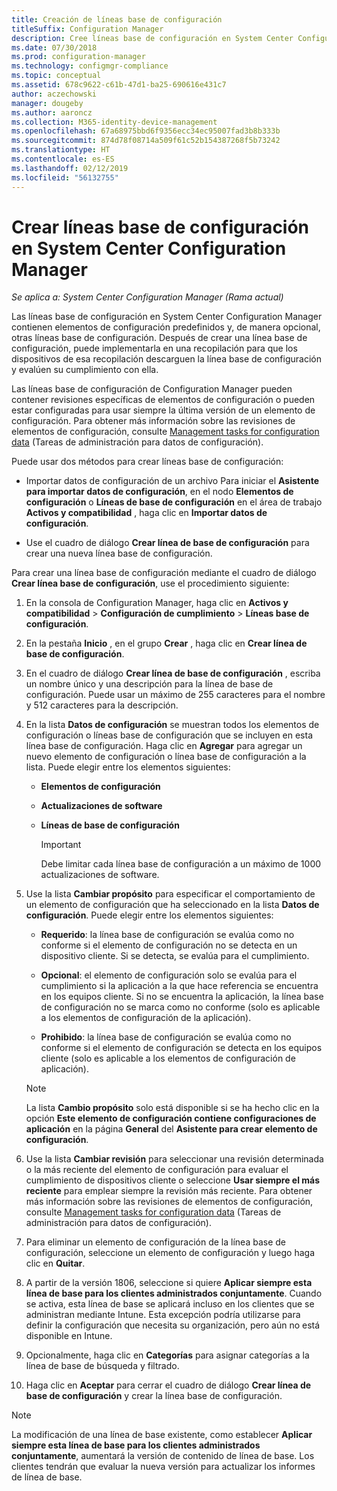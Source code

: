 ```yaml
---
title: Creación de líneas base de configuración
titleSuffix: Configuration Manager
description: Cree líneas base de configuración en System Center Configuration Manager que pueda implementar en una recopilación.
ms.date: 07/30/2018
ms.prod: configuration-manager
ms.technology: configmgr-compliance
ms.topic: conceptual
ms.assetid: 678c9622-c61b-47d1-ba25-690616e431c7
author: aczechowski
manager: dougeby
ms.author: aaroncz
ms.collection: M365-identity-device-management
ms.openlocfilehash: 67a68975bbd6f9356ecc34ec95007fad3b8b333b
ms.sourcegitcommit: 874d78f08714a509f61c52b154387268f5b73242
ms.translationtype: HT
ms.contentlocale: es-ES
ms.lasthandoff: 02/12/2019
ms.locfileid: "56132755"
---
```

# <a name="create-configuration-baselines-in-system-center-configuration-manager"></a>Crear líneas base de configuración en System Center Configuration Manager

*Se aplica a: System Center Configuration Manager (Rama actual)*


Las líneas base de configuración en System Center Configuration Manager contienen elementos de configuración predefinidos y, de manera opcional, otras líneas base de configuración. Después de crear una línea base de configuración, puede implementarla en una recopilación para que los dispositivos de esa recopilación descarguen la línea base de configuración y evalúen su cumplimiento con ella.  

 Las líneas base de configuración de Configuration Manager pueden contener revisiones específicas de elementos de configuración o pueden estar configuradas para usar siempre la última versión de un elemento de configuración. Para obtener más información sobre las revisiones de elementos de configuración, consulte [Management tasks for configuration data](../../compliance/deploy-use/management-tasks-for-configuration-data.md) (Tareas de administración para datos de configuración).  

 Puede usar dos métodos para crear líneas base de configuración:  

-   Importar datos de configuración de un archivo Para iniciar el **Asistente para importar datos de configuración**, en el nodo **Elementos de configuración** o **Líneas de base de configuración** en el área de trabajo **Activos y compatibilidad** , haga clic en **Importar datos de configuración**.  

-   Use el cuadro de diálogo **Crear línea de base de configuración** para crear una nueva línea base de configuración.  

Para crear una línea base de configuración mediante el cuadro de diálogo **Crear línea base de configuración**, use el procedimiento siguiente:  

1. En la consola de Configuration Manager, haga clic en **Activos y compatibilidad** > **Configuración de cumplimiento** > **Líneas base de configuración**.  

2. En la pestaña **Inicio** , en el grupo **Crear** , haga clic en **Crear línea de base de configuración**.  

3. En el cuadro de diálogo **Crear línea de base de configuración** , escriba un nombre único y una descripción para la línea de base de configuración. Puede usar un máximo de 255 caracteres para el nombre y 512 caracteres para la descripción.  

4. En la lista **Datos de configuración** se muestran todos los elementos de configuración o líneas base de configuración que se incluyen en esta línea base de configuración. Haga clic en **Agregar** para agregar un nuevo elemento de configuración o línea base de configuración a la lista. Puede elegir entre los elementos siguientes:  

   - **Elementos de configuración**  

   - **Actualizaciones de software**  

   - **Líneas de base de configuración**  
     > [!IMPORTANT]
     > Debe limitar cada línea base de configuración a un máximo de 1000 actualizaciones de software.
5. Use la lista **Cambiar propósito** para especificar el comportamiento de un elemento de configuración que ha seleccionado en la lista **Datos de configuración**. Puede elegir entre los elementos siguientes:  

   -   **Requerido**: la línea base de configuración se evalúa como no conforme si el elemento de configuración no se detecta en un dispositivo cliente. Si se detecta, se evalúa para el cumplimiento.  

   -   **Opcional**: el elemento de configuración solo se evalúa para el cumplimiento si la aplicación a la que hace referencia se encuentra en los equipos cliente. Si no se encuentra la aplicación, la línea base de configuración no se marca como no conforme (solo es aplicable a los elementos de configuración de la aplicación).  

   -   **Prohibido**: la línea base de configuración se evalúa como no conforme si el elemento de configuración se detecta en los equipos cliente (solo es aplicable a los elementos de configuración de aplicación).  

   > [!NOTE]
   >  La lista **Cambio propósito** solo está disponible si se ha hecho clic en la opción **Este elemento de configuración contiene configuraciones de aplicación** en la página **General** del **Asistente para crear elemento de configuración**.  

6. Use la lista **Cambiar revisión** para seleccionar una revisión determinada o la más reciente del elemento de configuración para evaluar el cumplimiento de dispositivos cliente o seleccione **Usar siempre el más reciente** para emplear siempre la revisión más reciente. Para obtener más información sobre las revisiones de elementos de configuración, consulte [Management tasks for configuration data](../../compliance/deploy-use/management-tasks-for-configuration-data.md) (Tareas de administración para datos de configuración).  

7. Para eliminar un elemento de configuración de la línea base de configuración, seleccione un elemento de configuración y luego haga clic en **Quitar**.  

8. A partir de la versión 1806, seleccione si quiere **Aplicar siempre esta línea de base para los clientes administrados conjuntamente**. Cuando se activa, esta línea de base se aplicará incluso en los clientes que se administran mediante Intune.  Esta excepción podría utilizarse para definir la configuración que necesita su organización, pero aún no está disponible en Intune. 

9. Opcionalmente, haga clic en **Categorías** para asignar categorías a la línea de base de búsqueda y filtrado. 

10. Haga clic en **Aceptar** para cerrar el cuadro de diálogo **Crear línea de base de configuración** y crear la línea base de configuración.  

>[!NOTE]
> La modificación de una línea de base existente, como establecer **Aplicar siempre esta línea de base para los clientes administrados conjuntamente**, aumentará la versión de contenido de línea de base. Los clientes tendrán que evaluar la nueva versión para actualizar los informes de línea de base. 
